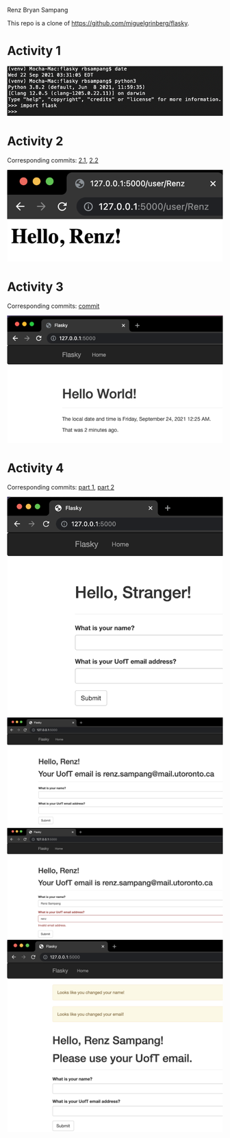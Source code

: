 Renz Bryan Sampang

This repo is a clone of https://github.com/miguelgrinberg/flasky.

# Activity 1
![Activity 1](/images/activity1.png)

# Activity 2

Corresponding commits: [2.1](https://github.com/rbsampang/ECE444-F2021-Lab2/commit/743d97bcce39c9c3e6ce3ce1320fd9a7523e54bf), [2.2](https://github.com/rbsampang/ECE444-F2021-Lab2/commit/40a28b1c1cdfbf19aa2ca43e41ff3ba45e1c706d)

![Activity 2](/images/activity2.png)

# Activity 3

Corresponding commits: [commit](https://github.com/rbsampang/ECE444-F2021-Lab2/commit/b50f6694c845ba68266afc0736228121e8ee5d07)

![Activity 3](/images/activity3.png)

# Activity 4

Corresponding commits: [part 1](https://github.com/rbsampang/ECE444-F2021-Lab2/commit/ebd7b7b7517fdaef6f2873c8653bf52140b1d27f), [part 2](https://github.com/rbsampang/ECE444-F2021-Lab2/commit/fcf469018b8c640dc98d13009b8c7e8a6998f22a)

![Activity 4.1](/images/activity4_1.png)
![Activity 4.2](/images/activity4_2.png)
![Activity 4.3](/images/activity4_3.png)
![Activity 4.4](/images/activity4_4.png)
